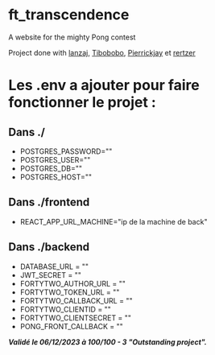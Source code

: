 # ft_transcendence
A website for the mighty Pong contest

Project done with [lanzaj](https://github.com/lanzaj), [Tibobobo](https://github.com/Tibobobo), [Pierrickjay](https://github.com/Pierrickjay) et [rertzer](https://github.com/rertzer)

# Les .env a ajouter pour faire fonctionner le projet : 
## Dans ./
- POSTGRES_PASSWORD=""
- POSTGRES_USER=""
- POSTGRES_DB=""
- POSTGRES_HOST=""

## Dans ./frontend
- REACT_APP_URL_MACHINE="ip de la machine de back"

## Dans ./backend
- DATABASE_URL = ""
- JWT_SECRET = ""
- FORTYTWO_AUTHOR_URL = ""
- FORTYTWO_TOKEN_URL = ""
- FORTYTWO_CALLBACK_URL = ""
- FORTYTWO_CLIENTID = ""
- FORTYTWO_CLIENTSECRET = ""
- PONG_FRONT_CALLBACK = ""


***Validé le 06/12/2023 à 100/100 - 3 "Outstanding project".***